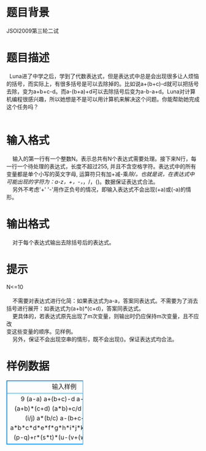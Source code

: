 # 

 
 # 题目背景 
JSOI2009第三轮二试 

 
 # 题目描述 
&nbsp;&nbsp;Luna进了中学之后，学到了代数表达式，但是表达式中总是会出现很多让人烦恼的括号，而实际上，有很多括号是可以去除掉的。比如说a+(b+c)-d就可以把括号去除，变为a+b+c-d。而a-(b+a)+d可以去除括号后变为a-b-a+d。Luna对计算机编程很感兴趣，所以她想是不是可以用计算机来解决这个问题。你能帮助她完成这个任务吗？&nbsp;<BR>&nbsp; 

 
 # 输入格式 
&nbsp;&nbsp;&nbsp;&nbsp;输入的第一行有一个整数N。表示总共有N个表达式需要处理。接下来N行，每一行一个待处理的表达式，长度不超过255,&nbsp;并且不含空格字符。表达式中的所有变量都是单个小写的英文字母,&nbsp;运算符只有加+减-乘*除/。也就是说，在表达式中可能出现的字符为：a-z，+，-，*，/，()。数据保证表达式合法。&nbsp;<BR>&nbsp;&nbsp;&nbsp;&nbsp;另外不考虑'+'&nbsp;'-'用作正负号的情况，即输入表达式不会出现(+a)或(-a)的情形。 

 
 # 输出格式 
&nbsp;&nbsp;&nbsp;&nbsp;对于每个表达式输出去除括号后的表达式。&nbsp; 

 
 # 提示 
N&lt;=10<BR><BR>&nbsp;&nbsp;&nbsp;&nbsp;不需要对表达式进行化简：如果表达式为a-a，答案同表达式。不需要为了消去括号进行展开：如表达式为(a+b)*(c+d)，答案同表达式。&nbsp;<BR>&nbsp;&nbsp;&nbsp;&nbsp;更具体的，若表达式原先出现了m次变量，则输出时仍应保持m次变量，且不应改<BR>变这些变量的顺序。见样例。&nbsp;<BR>&nbsp;&nbsp;&nbsp;&nbsp;另外，保证不会出现空串的情形，既不会出现()。保证表达式均合法。&nbsp; 
# 样例数据
<style>
        table,table tr th, table tr td { border:1px solid #0094ff; }
        table { width: 200px; min-height: 25px; line-height: 25px; text-align: center; border-collapse: collapse;}   
    </style>
<table>
	<tr>
		<td>输入样例</td>
		<td>输出样例</td>
	</tr>
<tr><td>9 
(a-a) 
a+(b+c)-d 
a-(b+a)+d 
(a+b)*(c+d) 
(a*b)+c/d 
((a+b)*f)-(i/j) 
a*(b/c) 
a-(b+c+(d*a)) 
a*b*c*d*e*f*g*h*i*j*k*l*m*n*o*(p-q)+r*(s*t)*(u-(v+(w*x))*y)+z </td><td>a-a 
a+b+c-d 
a-b-a+d 
(a+b)*(c+d) 
a*b+c/d 
(a+b)*f-i/j 
a*b/c 
a-b-c-d*a  
a*b*c*d*e*f*g*h*i*j*k*l*m*n*o*(p-q)+r*s*t*(u-(v+w*x)*y)+z
</td></tr></table>
